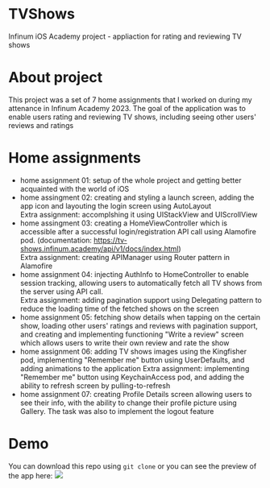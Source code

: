 # TVShows
Infinum iOS Academy project - appliaction for rating and reviewing TV shows

# About project
This project was a set of 7 home assignments that I worked on during my attenance in Infinum Academy 2023. The goal of the application was to enable users rating and reviewing TV shows, including seeing other users' reviews and ratings

# Home assignments
- home assignment 01: setup of the whole project and getting better acquainted with the world of iOS
- home assingment 02: creating and styling a launch screen, adding the app icon and layouting the login screen using AutoLayout<br>
Extra assignment: accomplshing it using UIStackView and UIScrollView
- home assingment 03: creating a HomeViewController which is accessible after a successful login/registration API call using Alamofire pod. (documentation: https://tv-shows.infinum.academy/api/v1/docs/index.html)<br>
Extra assignment: creating APIManager using Router pattern in Alamofire
- home assignment 04: injecting AuthInfo to HomeController to enable session tracking, allowing users to automatically fetch all TV shows from the server using API call.<br>
Extra assignment: adding pagination support using Delegating pattern to reduce the loading time of the fetched shows on the screen
- home assignment 05: fetching show details when tapping on the certain show, loading other users' ratings and reviews with pagination support, and creating and implementing functioning "Write a review" screen which allows users to write their own review and rate the show
- home assignment 06: adding TV shows images using the Kingfisher pod, implementing "Remember me" button using UserDefaults, and adding animations to the application
Extra assignment: implementing "Remember me" button using KeychainAccess pod, and adding the ability to refresh screen by pulling-to-refresh
- home assignment 07: creating Profile Details screen allowing users to see their info, with the ability to change their profile picture using Gallery. The task was also to implement the logout feature

# Demo
You can download this repo using `git clone` or you can see the preview of the app here:
![](https://github.com/VMoskov/TVShows/blob/main/demo/demo.gif)
